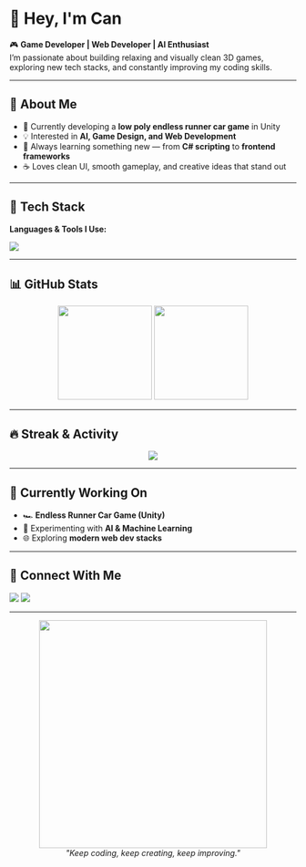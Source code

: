 # 👋 Hey, I'm Can

🎮 **Game Developer | Web Developer | AI Enthusiast**  
I’m passionate about building relaxing and visually clean 3D games, exploring new tech stacks, and constantly improving my coding skills.  

---

## 🚀 About Me
- 🔧 Currently developing a **low poly endless runner car game** in Unity  
- 💡 Interested in **AI, Game Design, and Web Development**  
- 🌱 Always learning something new — from **C# scripting** to **frontend frameworks**  
- ☕ Loves clean UI, smooth gameplay, and creative ideas that stand out  

---

## 🧠 Tech Stack
**Languages & Tools I Use:**
<p align="left">
  <img src="https://skillicons.dev/icons?i=unity,cs,java,python,html,css,js,vscode,git,github" />
</p>

---

## 📊 GitHub Stats
<p align="center">
  <img src="https://github-readme-stats.vercel.app/api?username=canresul07&show_icons=true&theme=radical" height="165" />
  <img src="https://github-readme-stats.vercel.app/api/top-langs/?username=canresul07&layout=compact&theme=radical" height="165" />
</p>

---

## 🔥 Streak & Activity
<p align="center">
  <img src="https://github-readme-streak-stats.herokuapp.com/?user=canresul07&theme=radical" />
</p>

---

## 🎯 Currently Working On
- 🏎️ **Endless Runner Car Game (Unity)**
- 🧩 Experimenting with **AI & Machine Learning**  
- 🌐 Exploring **modern web dev stacks**  

---

## 💬 Connect With Me
<p align="left">
  <a href="mailto:canhyrest@gmail.com"><img src="https://img.shields.io/badge/Email-Contact-red?style=for-the-badge&logo=gmail" /></a>
  <a href="https://linkedin.com/in/canhyrest"><img src="https://img.shields.io/badge/LinkedIn-Can%20Hyrest-blue?style=for-the-badge&logo=linkedin" /></a>
</p>

---

<p align="center">
  <img src="https://raw.githubusercontent.com/canresul07/canresul07/main/assets/dev.gif" width="400px" /><br>
  <em>"Keep coding, keep creating, keep improving."</em>
</p>

